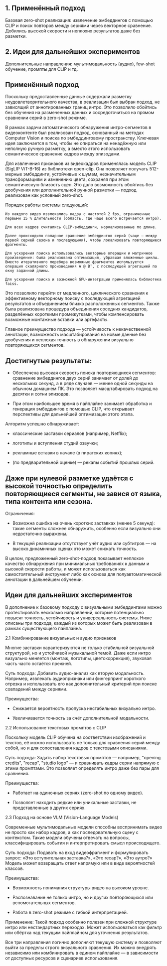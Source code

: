 
## 1. Применённый подход

Базовая zero-shot реализация: извлечение эмбеддингов с помощью CLIP и поиск повторов между сериями через векторное сравнение. Добились высокой скорости и неплохих результатов даже без разметки.

## 2. Идеи для дальнейших экспериментов

Дополнительные направления: мультимодальность (аудио), few-shot обучение, промпты для CLIP и тд.



## Применённый подход

Поскольку предоставленные данные содержали разметку неудовлетворительного качества, в реализации был выбран подход, не зависящий от аннотированных границ интро. Это позволило обойтись без обучения на размеченных данных и сосредоточиться на прямом сравнении серий в zero-shot режиме.

В рамках задачи автоматического обнаружения интро-сегментов в видеоконтенте был реализован подход, основанный на методах Computer Vision и поиска по эмбеддинговому пространству. Ключевая идея заключается в том, чтобы не опираться на ненадёжную или неполную ручную разметку, а вместо этого использовать семантическое сравнение кадров между эпизодами.

Для извлечения признаков из видеокадров применялась модель CLIP (SigLIP ViT-B-16) из библиотеки open-clip. Она позволяет получать 512-мерные эмбеддинги, устойчивые к шумам, незначительным трансформациям и изменению цвета, сохраняя при этом семантическую близость сцен. Это дало возможность обойтись без дообучения или дополнительной ручной разметки — подход реализован как условный zero-shot.

Порядок работы системы следующий:

    Из каждого видео извлекались кадры с частотой 2 fps, ограниченные первыми 15 % длительности (область, где чаще всего встречается интро).

    Для всех кадров считались CLIP-эмбеддинги, нормализованные по длине.

    Далее происходило попарное сравнение эмбеддингов серий (чаще — между первой серией сезона и последующими), чтобы локализовать повторяющиеся фрагменты.

    Для ускорения поиска использовались векторные операции и матричное произведение: была реализована оптимизация, убравшая вложенные циклы. Вместо итеративного перебора возможных фрагментов используется операция скалярного произведения A @ Bᵀ, с последующей агрегацией по окну заданной длины.

    Для ускорения поиска и возможной GPU-интеграции применялась библиотека faiss.

Это позволило перейти от медленного, циклического сравнения к эффективному векторному поиску с последующей агрегацией результатов и объединением близко расположенных сегментов. Также была реализована процедура объединения соседних кандидатов, разделённых короткими промежутками, чтобы компенсировать возможные монтажные вставки или артефакты.

Главное преимущество подхода — устойчивость к некачественной аннотации, возможность масштабирования на новые данные без дообучения и неплохая точность в обнаружении визуально повторяющихся сегментов.

## Достигнутые результаты:

- Обеспечена высокая скорость поиска повторяющихся сегментов: сравнение эмбеддингов двух серий занимает от долей до нескольких секунд, а в ряде случаев — менее одной секунды на обычном домашнем ПК. Это позволяет масштабировать подход на десятки и сотни эпизодов.

- При этом наибольшее время в пайплайне занимает обработка и генерация эмбеддингов с помощью CLIP, что открывает перспективы для дальнейшей оптимизации этого этапа.

Алгоритм успешно обнаруживает:

- классические заставки сериалов (например, Netflix);

- логотипы и вступления студий озвучки;

- рекламные вставки в начале (в пиратских копиях);

- (по предварительной оценке) — рекапы событий прошлых серий.

## Даже при нулевой разметке удаётся с высокой точностью определить повторяющиеся сегменты, не завися от языка, типа контента или сезона.
Ограничения:

- Возможна ошибка на очень коротких заставках (менее 5 секунд): такие сегменты сложнее обнаружить, особенно если визуально они недостаточно выражены.

- В текущей реализации отсутствует учёт аудио или субтитров — на высоко динамичных сценах это может снижать точность.

В целом, предложенный zero-shot-подход показывает неплохое качество обнаружения при минимальных требованиях к данным и высокой скорости работы, и может использоваться как самостоятельный инструмент либо как основа для полуавтоматической аннотации в дальнейшем обучении.



## Идеи для дальнейших экспериментов

В дополнение к базовому подходу с визуальными эмбеддингами можно протестировать несколько направлений, которые потенциально повысят точность, устойчивость и универсальность системы. Ниже описаны три подхода, каждый из которых может быть реализован в рамках существующего пайплайна.

2.1 Комбинирование визуальных и аудио признаков

Многие заставки характеризуются не только стабильной визуальной структурой, но и устойчивой музыкальной темой. Даже если интро визуально меняется (монтаж, логотипы, цветокоррекция), звуковая часть часто остаётся прежней.

Суть подхода:
Добавить аудио-анализ как вторую модальность. Например, извлекать аудиопризнаки или фингерпринт короткого отрезка и использовать его как дополнительный критерий при поиске совпадений между сериями.

Преимущества:

- Снижается вероятность пропуска нестабильных визуально интро.

- Увеличивается точность за счёт дополнительной модальности.


2.2 Использование текстовых промптов с CLIP

Поскольку модель CLIP обучена на соответствии изображений и текстов, её можно использовать не только для сравнения серий между собой, но и для сопоставления кадров с текстовыми описаниями.

Суть подхода:
Задать набор текстовых промптов — например, "opening credits", "recap", "studio logo" — и сравнивать кадры серии напрямую с этими промптами. Это позволяет определять интро даже без пары для сравнения.

Преимущества:

- Работает на одиночных сериях (zero-shot по одному видео).

- Позволяет находить редкие или уникальные заставки, не представленные в других сериях.


2.3 Подход на основе VLM (Vision-Language Models)

Современные мультимодальные модели способны воспринимать видео не просто как набор кадров, а как последовательную сцену с контекстом. Такие модели обучены отвечать на вопросы, классифицировать события и интерпретировать смысл происходящего.

Суть подхода:
Подавать на вход видеофрагмент и формулировать запрос: «Это вступительная заставка?», «Это recap?», «Это аутро?» Модель может возвращать ответ напрямую или в виде вероятностей классов.

Преимущества:

- Возможность понимания структуры видео на высоком уровне.

- Распознавание не только интро, но и других повторяющихся или вспомогательных сегментов.

- Работа в zero-shot режиме с гибкой интерпретацией.

Применение:
Такой подход особенно полезен при сложной структуре интро или нестандартных переходах. Может использоваться как фильтр или обёртка над текущим пайплайном для уточнения результатов.

Все три направления логично дополняют текущую систему и позволяют выйти за пределы строго визуального сравнения. Их можно внедрять независимо или комбинировать в едином пайплайне — в зависимости от доступных ресурсов и сценариев использования.

